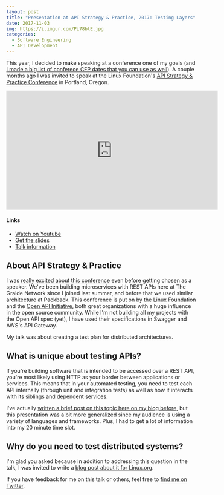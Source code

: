 ```yaml
---
layout: post
title: "Presentation at API Strategy & Practice, 2017: Testing Layers"
date: 2017-11-03
img: https://i.imgur.com/Pi78blE.jpg
categories: 
  - Software Engineering
  - API Development
---
```

This year, I decided to make speaking at a conference one of my goals (and [I made a big list of conferece CFP dates that you can use as well](https://www.karllhughes.com/posts/tech-conference-cfps)). A couple months ago I was invited to speak at the Linux Foundation's [API Strategy & Practice Conference](http://events.linuxfoundation.org/events/apistrat) in Portland, Oregon.

<iframe width="560" height="315" src="https://www.youtube.com/embed/NcQryexNKhM?rel=0&showinfo=0" frameborder="0" allowfullscreen></iframe>

#### Links
- [Watch on Youtube](https://www.youtube.com/watch?v=NcQryexNKhM)
- [Get the slides](https://drive.google.com/open?id=1va2Ny5a5lEu1fKBa6w5XYDAqaE2otiBR6bZFgjncWxA)
- [Talk information](https://apistrat17.sched.com/event/414b17fdda21239616cac543f54c542f)

## About API Strategy & Practice

I was [really excited about this conference]() even before getting chosen as a speaker. We've been building microservices with REST APIs here at The Graide Network since I joined last summer, and before that we used similar architecture at Packback. This conference is put on by the Linux Foundation and the [Open API Initiative](https://www.openapis.org/), both great organizations with a huge influence in the open source community. While I'm not building all my projects with the Open API spec (yet), I have used their specifications in Swagger and AWS's API Gateway.

My talk was about creating a test plan for distributed architectures.

## What is unique about testing APIs?

If you're building software that is intended to be accessed over a REST API, you're most likely using HTTP as your border between applications or services. This means that in your automated testing, you need to test each API internally (through unit and integration tests) as well as how it interacts with its siblings and dependent services.

I've actually [written a brief post on this topic here on my blog before](https://www.karllhughes.com/posts/testing-layers), but this presentation was a bit more generalized since my audience is using a variety of languages and frameworks. Plus, I had to get a lot of information into my 20 minute time slot.

## Why do you need to test distributed systems?

I'm glad you asked because in addition to addressing this question in the talk, I was invited to write a [blog post about it for Linux.org](https://www.linuxfoundation.org/blog/testing-important-distributed-software/).

If you have feedback for me on this talk or others, feel free to [find me on Twitter](https://twitter.com/karllhughes).
